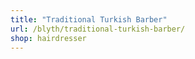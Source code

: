 ```yaml
---
title: "Traditional Turkish Barber"
url: /blyth/traditional-turkish-barber/
shop: hairdresser
---
```

